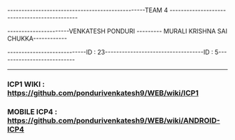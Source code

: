 -------------------------------------------------TEAM 4 --------------------------------------------- 

----------------------VENKATESH PONDURI --------- MURALI KRISHNA SAI CHUKKA------------

----------------------------ID : 23-----------------------------------ID : 5---------------------------

***

### ICP1 WIKI : https://github.com/pondurivenkatesh9/WEB/wiki/ICP1
### MOBILE ICP4 : https://github.com/pondurivenkatesh9/WEB/wiki/ANDROID-ICP4
